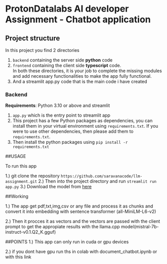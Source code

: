 # ProtonDatalabs AI developer Assignment - Chatbot application



## Project structure

In this project you find 2 directories

1. `backend` containing the server side **python** code
2. `frontend` containing the client side **typescript** code.\
   In both these directories, it is your job to complete the missing modules and add necessary functionalities to make the app fully functional.
3. And a streamlit app.py code that is the main code i have created

### Backend

**Requirements**: Python 3.10 or above and streamlit 

1. `app.py` which is the entry point to streamlit app
2. This project has a few Python packages as dependencies, you can install them in your virtual environment using `requirements.txt`. If you were to use other dependencies, then please add them to `requirements.txt`.
3. Then install the python packages using `pip install -r requirements.txt`


##USAGE

To run this app

1.) git clone the repository ```https://github.com/saravanacode/llm-assignment.git```
2.) Then into the project directory and run ```streamlit run app.py```
3.) Download the model from [here](https://huggingface.co/TheBloke/Mistral-7B-Instruct-v0.1-GGUF/resolve/main/mistral-7b-instruct-v0.1.Q2_K.gguf?download=true)


##Working 

1.) The app get pdf,txt,img,csv or any file and process it as chunks and convert it into embedding with sentence transformer (all-MiniLM-L6-v2)

2.) Then it procces it as vectors and the vectors are passed with the client prompt to get the appropiate results with the llama.cpp model(mistral-7b-instruct-v0.1.Q2_K.gguf)

##POINTS
1.) This app can only run in cuda or gpu devices 

2.) if you dont have gpu run ths in colab with document_chatbot.ipynb or with this link
